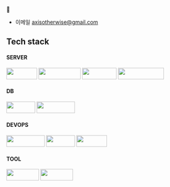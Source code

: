 💬  
  
- 이메일 axisotherwise@gmail.com  
  
  
## Tech stack
#### SERVER
<div>
<img src="https://img.shields.io/badge/Node.js-43853D?style=flat-square&logo=node.js&logoColor=white" alt="" width="80" height="30">
<img src="https://img.shields.io/badge/express.js-%23404d59.svg?style=flat-square&logo=express&logoColor=%2361DAFB" alt="" width="110" height="30" style="display: inline;">
<img src="https://img.shields.io/badge/GraphQl-E10098?style=flat-square&logo=graphql&logoColor=white" alt="" width="90" height="30" style="display: inline;">
<img src="https://img.shields.io/badge/Apollo%20GraphQL-311C87?&style=flat-square&logo=Apollo%20GraphQL&logoColor=white" alt="" width="120" height="30" style="display: inline;">
</div>
  
#### DB
<div>
<img src="https://img.shields.io/badge/MySQL-005C84?style=flat-square&logo=mysql&logoColor=white" alt="" width="75" height="30" style="display: inline;">
<img src="https://img.shields.io/badge/Sequelize-52B0E7?style=flat-square&logo=Sequelize&logoColor=white" alt="" width="100" height="30" style="display: inline;">
</div>
  
#### DEVOPS
<div>
<img src="https://img.shields.io/badge/Amazon_AWS-FF9900?style=flat-square&logo=amazonaws&logoColor=white" alt="" width="100" height="30">
<img src="https://img.shields.io/badge/nginx-%2509639.svg?style=flat-square&logo=nginx&logoColor=white" alt="" width="75" height="30">
<img src="https://img.shields.io/badge/Docker-2496ED?style=flat-square&logo=Docker&logoColor=white" alt="" width="80" height="30">
</div>
  
#### TOOL
<div>
<img src="https://img.shields.io/badge/GitHub-100000?style=flat-square&logo=github&logoColor=white" alt="" width="85" height="30">
<img src="https://img.shields.io/badge/Slack-4A154B?style=flat-square&logo=slack&logoColor=white" alt="" width="85" height="30">
</div>
